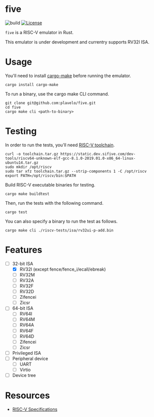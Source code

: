# five
![build](https://github.com/plavelo/five/workflows/test/badge.svg)
[![License](https://img.shields.io/badge/license-MIT-blue.svg)](https://raw.githubusercontent.com/plavelo/five/main/LICENSE)

`five` is a RISC-V emulator in Rust.

This emulator is under development and currentry supports RV32I ISA.

# Usage
You'll need to install [cargo-make](https://github.com/sagiegurari/cargo-make) before running the emulator.
```
cargo install cargo-make
```
To run a binary, use the cargo make CLI command.
```
git clone git@github.com:plavelo/five.git
cd five
cargo make cli <path-to-binary>
```

# Testing
In order to run the tests, you'll need [RISC-V toolchain](https://static.dev.sifive.com/dev-tools/riscv64-unknown-elf-gcc-8.1.0-2019.01.0-x86_64-linux-ubuntu14.tar.gz).
```
curl -o toolchain.tar.gz https://static.dev.sifive.com/dev-tools/riscv64-unknown-elf-gcc-8.1.0-2019.01.0-x86_64-linux-ubuntu14.tar.gz
sudo mkdir /opt/riscv
sudo tar xfz toolchain.tar.gz --strip-components 1 -C /opt/riscv
export PATH=/opt/riscv/bin:$PATH
```
Build RISC-V executable binaries for testing.
```
cargo make buildtest
```
Then, run the tests with the following command.
```
cargo test
```
You can also specify a binary to run the test as follows.
```
cargo make cli ./riscv-tests/isa/rv32ui-p-add.bin
```

# Features
* [ ] 32-bit ISA
  * [x] RV32I (except fence/fence_i/ecall/ebreak)
  * [ ] RV32M
  * [ ] RV32A
  * [ ] RV32F
  * [ ] RV32D
  * [ ] Zifencei
  * [ ] Zicsr
* [ ] 64-bit ISA
  * [ ] RV64I
  * [ ] RV64M
  * [ ] RV64A
  * [ ] RV64F
  * [ ] RV64D
  * [ ] Zifencei
  * [ ] Zicsr
* [ ] Privileged ISA
* [ ] Peripheral device
  * [ ] UART
  * [ ] Virtio
* [ ] Device tree

# Resources
* [RISC-V Specifications](https://riscv.org/technical/specifications/)
